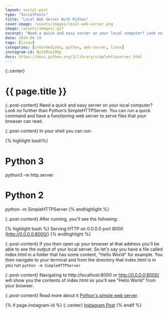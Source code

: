 ```yaml
---
layout: social-post
type: "SocialPosts"
title: "Local Web Server With Python"
cover-image: /assets/images/local-web-server.png
image: /assets/images/.gif
excerpt: "Need a quick and easy server on your local computer? Look no further than Python’s SimpleHTTPServer."
date: 2019-06-19
tags: [linux]
categories: [intermediate, python, web-server, linux]
instagram-id: By51Miei9Vp
docs: https://docs.python.org/2/library/simplehttpserver.html
---
```

{:.center}
# {{ page.title }}

{:.post-content}
Need a quick and easy server on your local computer? Look no further than Python’s SimpleHTTPServer.
You can run a quick command and have a functioning web server to serve files that your browser can read.

{:.post-content}
In your shell you can run:

{% highlight bash%}
# Python 3
python3 -m http.server

# Python 2
python -m SimpleHTTPServer
{% endhighlight %}

{:.post-content}
After running, you'll see the following:

{% highlight bash %}
Serving HTTP on 0.0.0.0 port 8000 (http://0.0.0.0:8000/)
{% endhighlight %}

{:.post-content}
If you then open up your browser at that address you'll be able to see the output
of your local server. So let's say you have a file called index.html in a folder that has some content, "Hello World" for example.
You then navigate to your terminal and from the directory that index.html is in you run `python -m SimpleHTTPServer`

{:.post-content}
Navigating to http://localhost:8000 or http://0.0.0.0:8000/ will show you the contents
of index.html so you'll see "Hello World" from your browser.

{:.post-content}
Read more about it <a href="{{page.docs}}" target="_blank">Python's simple web server</a>.

{% if page.instagram-id %}
{:.center}
<a class="insta-link" href="https://www.instagram.com/p/{{page.instagram-id}}" target="_blank">Instagram Post</a>
{% endif %}
